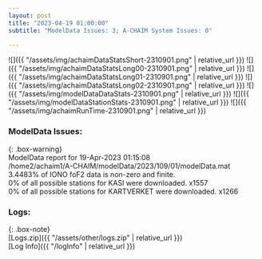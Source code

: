 ```yaml
---
layout: post
title: "2023-04-19 01:00:00"
subtitle: "ModelData Issues: 3; A-CHAIM System Issues: 0"

---
```


![]({{ "/assets/img/achaimDataStatsShort-2310901.png" | relative_url }})
![]({{ "/assets/img/achaimDataStatsLong00-2310901.png" | relative_url }})
![]({{ "/assets/img/achaimDataStatsLong01-2310901.png" | relative_url }})
![]({{ "/assets/img/achaimDataStatsLong02-2310901.png" | relative_url }})
![]({{ "/assets/img/modelDataDataStats-2310901.png" | relative_url }})
![]({{ "/assets/img/modelDataStationStats-2310901.png" | relative_url }})
![]({{ "/assets/img/achaimRunTime-2310901.png" | relative_url }})


### ModelData Issues:  
  
{: .box-warning}  
 ModelData report for 19-Apr-2023 01:15:08   
 /home2/achaim1/A-CHAIM/modelData/2023/109/01/modelData.mat   
 3.4483% of IONO foF2 data is non-zero and finite.   
 0% of all possible stations for KASI were downloaded. x1557   
 0% of all possible stations for KARTVERKET were downloaded. x1266   
  


### Logs:  
  
{: .box-note}  
[Logs.zip]({{ "/assets/other/logs.zip" | relative_url }})  
[Log Info]({{ "/logInfo" | relative_url }})  
